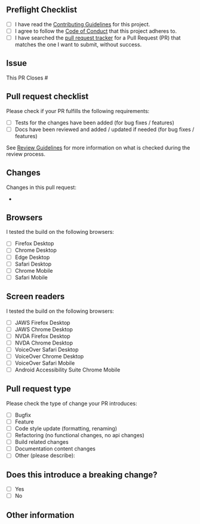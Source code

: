 ## Preflight Checklist

<!-- Please ensure you've completed the following steps by replacing [ ] with [x]-->

- [ ] I have read the [Contributing Guidelines](https://github.com/sbb-design-systems/lyne-components/blob/main/docs/CONTRIBUTING.md) for this project.
- [ ] I agree to follow the [Code of Conduct](https://github.com/sbb-design-systems/lyne-components/blob/main/docs/CODE_OF_CONDUCT.md) that this project adheres to.
- [ ] I have searched the [pull request tracker](https://github.com/sbb-design-systems/lyne-components/pulls) for a Pull Request (PR) that matches the one I want to submit, without success.

## Issue

This PR Closes #

## Pull request checklist

Please check if your PR fulfills the following requirements:

- [ ] Tests for the changes have been added (for bug fixes / features)
- [ ] Docs have been reviewed and added / updated if needed (for bug fixes / features)

See [Review Guidelines](../docs/REVIEW.md) for more information on what is checked during the review process.

## Changes

Changes in this pull request:

-

## Browsers

I tested the build on the following browsers:

- [ ] Firefox Desktop
- [ ] Chrome Desktop
- [ ] Edge Desktop
- [ ] Safari Desktop
- [ ] Chrome Mobile
- [ ] Safari Mobile

## Screen readers

I tested the build on the following browsers:

- [ ] JAWS Firefox Desktop
- [ ] JAWS Chrome Desktop
- [ ] NVDA Firefox Desktop
- [ ] NVDA Chrome Desktop
- [ ] VoiceOver Safari Desktop
- [ ] VoiceOver Chrome Desktop
- [ ] VoiceOver Safari Mobile
- [ ] Android Accessibility Suite Chrome Mobile

## Pull request type

<!-- Please do not submit updates to dependencies unless it fixes an issue. -->

<!-- Please try to limit your pull request to one type, submit multiple pull requests if needed. -->

Please check the type of change your PR introduces:

- [ ] Bugfix
- [ ] Feature
- [ ] Code style update (formatting, renaming)
- [ ] Refactoring (no functional changes, no api changes)
- [ ] Build related changes
- [ ] Documentation content changes
- [ ] Other (please describe):

## Does this introduce a breaking change?

- [ ] Yes
- [ ] No

<!-- If this introduces a breaking change, please describe the impact and migration path for existing applications below. -->

## Other information

<!-- Any other information that is important to this PR such as screenshots of how the component looks before and after the change. -->
